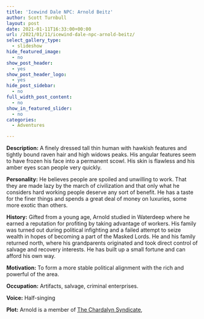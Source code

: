 ```yaml
---
title: 'Icewind Dale NPC: Arnold Beitz'
author: Scott Turnbull
layout: post
date: 2021-01-11T16:33:00+00:00
url: /2021/01/11/icewind-dale-npc-arnold-beitz/
select_gallery_type:
  - slideshow
hide_featured_image:
  - no
show_post_header:
  - yes
show_post_header_logo:
  - yes
hide_post_sidebar:
  - no
full_width_post_content:
  - no
show_in_featured_slider:
  - no
categories:
  - Adventures

---
```

**Description:** A finely dressed tall thin human with hawkish features and tightly bound raven hair and high widows peaks. His angular features seem to have frozen his face into a permanent scowl. His skin is flawless and his amber eyes scan people very quickly.

**Personality:** He believes people are spoiled and unwilling to work. That they are made lazy by the march of civilization and that only what he considers hard working people deserve any sort of benefit. He has a taste for the finer things and spends a great deal of money on luxuries, some more exotic than others.

**History:** Gifted from a young age, Arnold studied in Waterdeep where he earned a reputation for profiting by taking advantage of workers. His family was turned out during political infighting and a failed attempt to seize wealth in hopes of becoming a part of the Masked Lords. He and his family returned north, where his grandparents originated and took direct control of salvage and recovery interests. He has built up a small fortune and can afford his own way.

**Motivation:** To form a more stable political alignment with the rich and powerful of the area.

**Occupation:** Artifacts, salvage, criminal enterprises.

**Voice:** Half-singing

**Plot:** Arnold is a member of [The Chardalyn Syndicate][1],

 [1]: https://optionalrule.com/2021/01/04/rotf-remix-the-far-north-ten-towns/#TheChardalynSyndicate